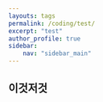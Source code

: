 ```yaml
---
layouts: tags
permalink: /coding/test/
excerpt: "test"
author_profile: true
sidebar:
    nav: "sidebar_main"
---
```


## 이것저것  ###
